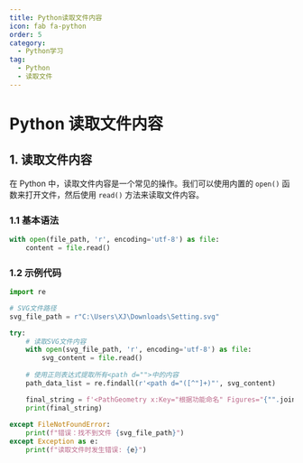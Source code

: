 ```yaml
---
title: Python读取文件内容
icon: fab fa-python
order: 5
category:
  - Python学习
tag:
  - Python
  - 读取文件
---
```


# Python 读取文件内容

## 1. 读取文件内容

在 Python 中，读取文件内容是一个常见的操作。我们可以使用内置的 `open()` 函数来打开文件，然后使用 `read()` 方法来读取文件内容。

### 1.1 基本语法

```python
with open(file_path, 'r', encoding='utf-8') as file:
    content = file.read()
```

### 1.2 示例代码

```py
import re

# SVG文件路径
svg_file_path = r"C:\Users\XJ\Downloads\Setting.svg"

try:
    # 读取SVG文件内容
    with open(svg_file_path, 'r', encoding='utf-8') as file:
        svg_content = file.read()
    
    # 使用正则表达式提取所有<path d="">中的内容
    path_data_list = re.findall(r'<path d="([^"]+)"', svg_content)

    final_string = f'<PathGeometry x:Key="根据功能命名" Figures="{"".join(path_data_list)}"/>'
    print(final_string)
    
except FileNotFoundError:
    print(f"错误：找不到文件 {svg_file_path}")
except Exception as e:
    print(f"读取文件时发生错误: {e}")
```